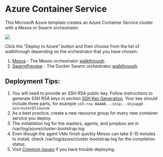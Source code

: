 # Azure Container Service

This Microsoft Azure template creates an Azure Container Service cluster with a Mesos or Swarm orchestrator.

<a href="https://portal.azure.com/#create/Microsoft.Template/uri/https%3A%2F%2Fraw.githubusercontent.com%2FAzure%2Fazure-quickstart-templates%2Fmaster%2F101-acs-swarm%2Fazuredeploy.json" target="_blank"><img src="http://azuredeploy.net/deploybutton.png"/></a>

Click the "Deploy to Azure" button and then choose from the list of walkthrough depending on the orchestrator that you have chosen:

1. [Mesos](https://github.com/Azure/azure-quickstart-templates/blob/master/acs-mesos/docs/MesosWalkthrough.md) - The Mesos orchestrator [walkthrough](https://github.com/Azure/azure-quickstart-templates/blob/master/acs-mesos/docs/MesosWalkthrough.md).
2. [SwarmPreview](https://github.com/Azure/azure-quickstart-templates/blob/master/acs-swarm/docs/SwarmPreviewWalkthrough.md) - The Docker Swarm orchestrator [walkthrough](https://github.com/Azure/azure-quickstart-templates/blob/master/acs-swarm/docs/SwarmPreviewWalkthrough.md).

## Deployment Tips:
1. You will need to provide an SSH RSA public key.  Follow instructions to generate SSH RSA keys in section [SSH Key Generation](https://github.com/Azure/azure-quickstart-templates/blob/master/acs-mesos/docs/SSHKeyManagement.md#ssh-key-generation).  Your key should include three parts, for example ```ssh-rsa AAAAB...snip...UcyupgH azureuser@linuxvm```
2. As a best practice, create a new resource group for every new container service you deploy.
3. The installation log for the masters, agents, and jumpbox are in /var/log/azure/cluster-bootstrap.log
4. Even though the agent VMs finish quickly Mesos can take 5-15 minutes to install, check /var/log/azure/cluster-bootstrap.log for the completion status.
5. Visit [Common Issues](https://github.com/Azure/azure-quickstart-templates/blob/master/acs-mesos/docs/CommonIssues.md) if you have trouble deploying.
